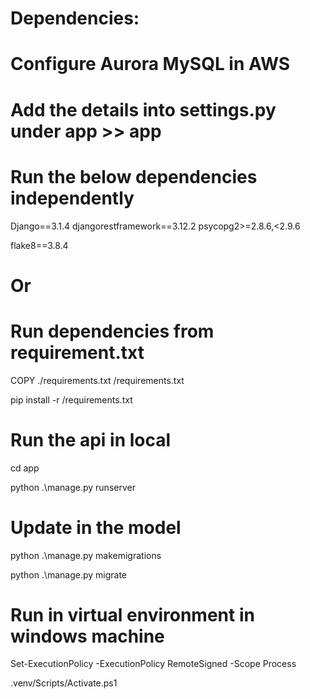 # Dependencies:

# Configure Aurora MySQL in AWS
# Add the details into settings.py under app >> app

# Run the below dependencies independently
Django==3.1.4
djangorestframework==3.12.2
psycopg2>=2.8.6,<2.9.6

flake8==3.8.4

# Or 

# Run dependencies from requirement.txt

COPY ./requirements.txt /requirements.txt

pip install -r /requirements.txt 

# Run the api in local

cd app

python .\manage.py runserver


# Update in the model

python .\manage.py makemigrations

python .\manage.py migrate

# Run in virtual environment in windows machine

Set-ExecutionPolicy -ExecutionPolicy RemoteSigned -Scope Process

.venv/Scripts/Activate.ps1
